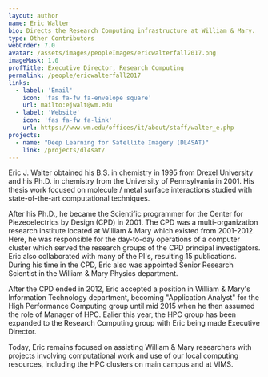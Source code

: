 ```yaml
---
layout: author
name: Eric Walter
bio: Directs the Research Computing infrastructure at William & Mary.
type: Other Contributors
webOrder: 7.0
avatar: /assets/images/peopleImages/ericwalterfall2017.png
imageMask: 1.0
profTitle: Executive Director, Research Computing
permalink: /people/ericwalterfall2017
links:
  - label: 'Email'
    icon: 'fas fa-fw fa-envelope square'
    url: mailto:ejwalt@wm.edu
  - label: 'Website'
    icon: 'fas fa-fw fa-link'
    url: https://www.wm.edu/offices/it/about/staff/walter_e.php
projects:
  - name: "Deep Learning for Satellite Imagery (DL4SAT)"
    link: /projects/dl4sat/
---
```

Eric J. Walter obtained his B.S. in chemistry in 1995 from Drexel University and his Ph.D. in chemistry from the University of Pennsylvania in 2001.  His thesis work focused on molecule / metal surface interactions studied with state-of-the-art computational techniques.   

After his Ph.D., he became the Scientific programmer for the Center for Piezeoelectrics by Design (CPD) in 2001. The CPD was a multi-organization research institute located at William & Mary which existed from 2001-2012. Here, he was responsible for the day-to-day operations of a computer cluster which served the research groups of the CPD principal investigators.  Eric also collaborated with many of the PI's, resulting 15 publications.  During his time in the CPD, Eric also was appointed Senior Research Scientist in the William & Mary Physics department.

After the CPD ended in 2012, Eric accepted a position in William & Mary's Information Technology department, becoming "Application Analyst" for the High Performance Computing group until mid 2015 when he then assumed the role of Manager of HPC. Ealier this year, the HPC group has been expanded to the Research Computing group with Eric being made Executive Director.

Today, Eric remains focused on assisting William & Mary researchers with projects involving computational work and use of our local computing resources, including the HPC clusters on main campus and at VIMS.